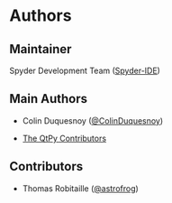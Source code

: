 # Authors

## Maintainer

Spyder Development Team ([Spyder-IDE](http://github.com/spyder-ide))


## Main Authors

* Colin Duquesnoy ([@ColinDuquesnoy](http://github.com/ColinDuquesnoy))

* [The QtPy Contributors](https://github.com/spyder-ide/qtpy/graphs/contributors)


## Contributors

* Thomas Robitaille ([@astrofrog](http://www.github.com/astrofrog))
